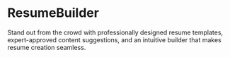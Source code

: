 # ResumeBuilder
Stand out from the crowd with professionally designed resume templates, expert-approved content suggestions, and an intuitive builder that makes resume creation seamless.
